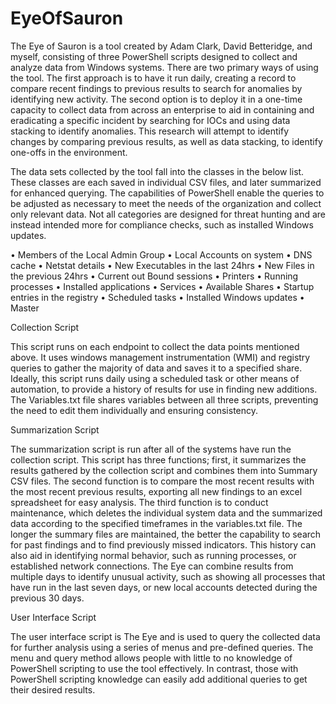 # EyeOfSauron

The Eye of Sauron is a tool created by Adam Clark, David Betteridge, and myself, consisting of three PowerShell scripts designed to collect and analyze data from Windows systems.  There are two primary ways of using the tool.  The first approach is to have it run daily, creating a record to compare recent findings to previous results to search for anomalies by identifying new activity.  The second option is to deploy it in a one-time capacity to collect data from across an enterprise to aid in containing and eradicating a specific incident by searching for IOCs and using data stacking to identify anomalies.  This research will attempt to identify changes by comparing previous results, as well as data stacking, to identify one-offs in the environment.

The data sets collected by the tool fall into the classes in the below list.  These classes are each saved in individual CSV files, and later summarized for enhanced querying.  The capabilities of PowerShell enable the queries to be adjusted as necessary to meet the needs of the organization and collect only relevant data.  Not all categories are designed for threat hunting and are instead intended more for compliance checks, such as installed Windows updates.  
 
•	Members of the Local Admin Group
•	Local Accounts on system
•	DNS cache
•	Netstat details
•	New Executables in the last 24hrs
•	New Files in the previous 24hrs
•	Current out Bound sessions
•	Printers
•	Running processes
•	Installed applications
•	Services
•	Available Shares
•	Startup entries in the registry
•	Scheduled tasks
•	Installed Windows updates
•	Master 


Collection Script

This script runs on each endpoint to collect the data points mentioned above. It uses windows management instrumentation (WMI) and registry queries to gather the majority of data and saves it to a specified share.  Ideally, this script runs daily using a scheduled task or other means of automation, to provide a history of results for use in finding new additions. The Variables.txt file shares variables between all three scripts, preventing the need to edit them individually and ensuring consistency.  

Summarization Script

The summarization script is run after all of the systems have run the collection script.  This script has three functions; first, it summarizes the results gathered by the collection script and combines them into Summary CSV files.  The second function is to compare the most recent results with the most recent previous results, exporting all new findings to an excel spreadsheet for easy analysis.  The third function is to conduct maintenance, which deletes the individual system data and the summarized data according to the specified timeframes in the variables.txt file.
The longer the summary files are maintained, the better the capability to search for past findings and to find previously missed indicators.  This history can also aid in identifying normal behavior, such as running processes, or established network connections.  The Eye can combine results from multiple days to identify unusual activity, such as showing all processes that have run in the last seven days, or new local accounts detected during the previous 30 days.

User Interface Script 

The user interface script is The Eye and is used to query the collected data for further analysis using a series of menus and pre-defined queries.  The menu and query method allows people with little to no knowledge of PowerShell scripting to use the tool effectively. In contrast, those with PowerShell scripting knowledge can easily add additional queries to get their desired results.  
